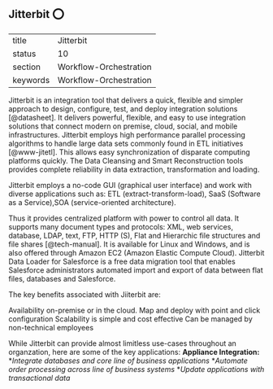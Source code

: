 ## Jitterbit :o:


|          |                        |
| -------- | ---------------------- |
| title    | Jitterbit              | 
| status   | 10                     |
| section  | Workflow-Orchestration |
| keywords | Workflow-Orchestration |



Jitterbit is an integration tool that delivers a quick, flexible and
simpler approach to design, configure, test, and deploy integration
solutions [@datasheet].  It delivers powerful, flexible, and easy
to use integration solutions that connect modern on premise, cloud,
social, and mobile infrastructures. Jitterbit employs high performance
parallel processing algorithms to handle large data sets commonly
found in ETL initiatives [@www-jitetl]. This allows easy
synchronization of disparate computing platforms quickly. The Data
Cleansing and Smart Reconstruction tools provides complete reliability
in data extraction, transformation and loading.

Jitterbit employs a no-code GUI (graphical user interface) and work
with diverse applications such as: ETL (extract-transform-load), SaaS
(Software as a Service),SOA (service-oriented architecture).

Thus it provides centralized platform with power to control all
data. It supports many document types and protocols: XML, web
services, database, LDAP, text, FTP, HTTP (S), Flat and Hierarchic
file structures and file shares [@tech-manual]. It is available
for Linux and Windows, and is also offered through Amazon EC2 (Amazon
Elastic Compute Cloud). Jitterbit Data Loader for Salesforce is a free
data migration tool that enables Salesforce administrators automated
import and export of data between flat files, databases and
Salesforce.

The key benefits associated with Jiiterbit are:

Availability on-premise or in the cloud.
Map and deploy with point and click configuration
Scalability is simple and cost effective
Can be managed by non-technical employees

While Jitterbit can provide almost limitless use-cases throughout an 
organzation, here are some of the key applications:
**Appliance Integration:** 
*_Integrate databases and core line of business applications_
*_Automate order processing across line of business systems_
*_Update applications with transactional data_ 


